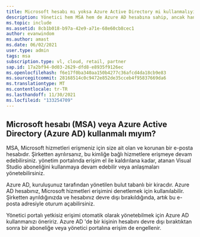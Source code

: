 ```yaml
---
title: Microsoft hesabı mı yoksa Azure Active Directory mi kullanmalıyım?
description: Yönetici hem MSA hem de Azure AD hesabına sahip, ancak hangisini kullanacağınızı bilmez
ms.topic: include
ms.assetid: 8cb1b018-b97a-42e9-a71e-68e60cb8cec1
author: evanwindom
ms.author: amast
ms.date: 06/02/2021
user.type: admin
tags: msa
subscription.type: vl, cloud, retail, partner
sap.id: 17a2bf94-0d03-2629-dfd8-e8935f9126ec
ms.openlocfilehash: f6e17f0ba340aa150b4277c36afcd4da18cb9e83
ms.sourcegitcommit: 28168514c0c9472e852de35cceb4f95837669da6
ms.translationtype: MT
ms.contentlocale: tr-TR
ms.lasthandoff: 11/30/2021
ms.locfileid: "133254709"
---
```

## <a name="should-i-use-microsoft-account-msa-or-azure-active-directory-azure-ad"></a>Microsoft hesabı (MSA) veya Azure Active Directory (Azure AD) kullanmalı mıyım?

MSA, Microsoft hizmetleri erişmeniz için size ait olan ve korunan bir e-posta hesabıdır. Şirketten ayrılırsanız, bu kimliğe bağlı hizmetlere erişmeye devam edebilirsiniz. yönetim portalında erişim el ile kaldırılana kadar, atanan Visual Studio aboneliğini kullanmaya devam edebilir veya anlaşmaları yönetebilirsiniz.

Azure AD, kuruluşunuz tarafından yönetilen bulut tabanlı bir kiracdır. Azure AD hesabınız, Microsoft hizmetleri erişimini denetlemek için kullanılabilir. Şirketten ayrıldığınızda ve hesabınız devre dışı bırakıldığında, artık bu e-posta adresiyle oturum açabilirsiniz.

Yönetici portalı yetkisiz erişimi otomatik olarak yönetebilmek için Azure AD kullanmanızı öneririz. Azure AD 'de bir kişinin hesabını devre dışı bıraktıktan sonra bir aboneliğe veya yönetici portalına erişim de engellenir. 
